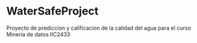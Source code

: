 # WaterSafeProject
Proyecto de prediccion y calificacion de la calidad del agua para el curso Mineria de datos IIC2433
